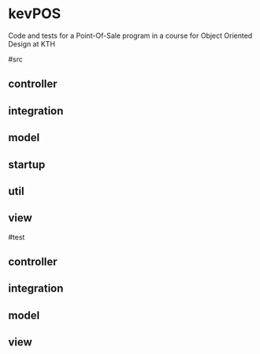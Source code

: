# kevPOS
Code and tests for a Point-Of-Sale program in a course for Object Oriented Design at KTH

#src

## controller

## integration

## model

## startup

## util

## view

#test

## controller

## integration

## model

## view
